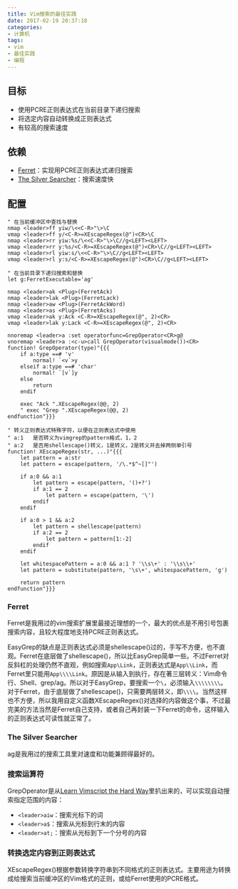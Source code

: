```yaml
---
title: Vim搜索的最佳实践
date: 2017-02-19 20:37:18
categories:
- 计算机
tags:
- vim
- 最佳实践
- 编程
---
```


## 目标

* 使用PCRE正则表达式在当前目录下递归搜索
* 将选定内容自动转换成正则表达式
* 有较高的搜索速度

## 依赖

* [Ferret](https://github.com/wincent/ferret)：实现用PCRE正则表达式递归搜索
* [The Silver Searcher](https://github.com/ggreer/the_silver_searcher)：搜索速度快

## 配置

```vim
" 在当前缓冲区中查找与替换
nmap <leader>ff yiw/\<<C-R>"\>\C
vmap <leader>ff y/<C-R>=XEscapeRegex(@")<CR>\C
nmap <leader>rr yiw:%s/\<<C-R>"\>\C//g<LEFT><LEFT>
vmap <leader>rr y:%s/<C-R>=XEscapeRegex(@")<CR>\C//g<LEFT><LEFT>
nmap <leader>rl yiw:s/\<<C-R>"\>\C//g<LEFT><LEFT>
vmap <leader>rl y:s/<C-R>=XEscapeRegex(@")<CR>\C//g<LEFT><LEFT>

" 在当前目录下递归搜索和替换
let g:FerretExecutable='ag'

nmap <leader>ak <Plug>(FerretAck)
nmap <leader>lak <Plug>(FerretLack)
nmap <leader>aw <Plug>(FerretAckWord)
nmap <leader>as <Plug>(FerretAcks)
vmap <leader>ak y:Ack <C-R>=XEscapeRegex(@", 2)<CR>
vmap <leader>lak y:Lack <C-R>=XEscapeRegex(@", 2)<CR>

nnoremap <leader>a :set operatorfunc=GrepOperator<CR>g@
vnoremap <leader>a :<c-u>call GrepOperator(visualmode())<CR>
function! GrepOperator(type)"{{{
    if a:type ==# 'v'
        normal! `<v`>y
    elseif a:type ==# 'char'
        normal! `[v`]y
    else
        return
    endif

    exec "Ack ".XEscapeRegex(@@, 2)
    " exec "Grep ".XEscapeRegex(@@, 2)
endfunction"}}}

" 转义正则表达式特殊字符，以便在正则表达式中使用
" a:1   是否转义为vimgrep的pattern格式，1，2
" a:2   是否用shellescape()转义，1是转义，2是转义并去掉两侧单引号
function! XEscapeRegex(str, ...)"{{{
    let pattern = a:str
    let pattern = escape(pattern, '/\.*$^~[]"')

    if a:0 && a:1
        let pattern = escape(pattern, '()+?')
        if a:1 == 2
            let pattern = escape(pattern, '\')
        endif
    endif

    if a:0 > 1 && a:2
        let pattern = shellescape(pattern)
        if a:2 == 2
            let pattern = pattern[1:-2]
        endif
    endif

    let whitespacePattern = a:0 && a:1 ? '\\s\+' : '\\s\\+'
    let pattern = substitute(pattern, '\s\+', whitespacePattern, 'g')

    return pattern
endfunction"}}}
```

### Ferret

Ferret是我用过的vim搜索扩展里最接近理想的一个，最大的优点是不用引号包裹搜索内容，且较大程度地支持PCRE正则表达式。

EasyGrep的缺点是正则表达式必须是shellescape()过的，手写不方便，也不直观。Ferret在底层做了shellescape()，所以比EasyGrep简单一些。不过Ferret对反斜杠的处理仍然不直观，例如搜索`App\Link`，正则表达式是`App\\Link`，而Ferret里只能用`App\\\\Link`。原因是从输入到执行，存在著三层转义：Vim命令行、Shell、grep/ag。所以对于EasyGrep，要搜索一个`\`，必须输入`\\\\\\\\`。对于Ferret，由于底层做了shellescape()，只需要两层转义，即`\\\\`。当然这样也不方便，所以我用自定义函数XEscapeRegex()对选择的内容做这个事，不过最完美的方法当然是Ferret自己支持，或者自己再封装一下Ferret的命令，这样输入的正则表达式可读性就正常了。

### The Silver Searcher

ag是我用过的搜索工具里对速度和功能兼顾得最好的。

### 搜索运算符

GrepOperator是从[Learn Vimscript the Hard Way](http://learnvimscriptthehardway.stevelosh.com/)里扒出来的，可以实现自动搜索指定范围的内容：

* `<leader>aiw`：搜索光标下的词
* `<leader>a$`：搜索从光标到行末的内容
* `<leader>at;`：搜索从光标到下一个分号的内容

### 转换选定内容到正则表达式

XEscapeRegex()根据参数转换字符串到不同格式的正则表达式。主要用途为转换成给搜索当前缓冲区的Vim格式的正则，或给Ferret使用的PCRE格式。
